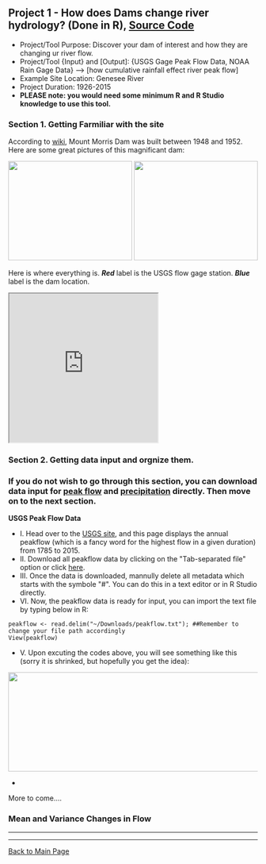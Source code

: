 ## Project 1 - How does Dams change river hydrology? (Done in R), [Source Code](https://gp86041.github.io/gepuprojects.github.io/project1_files/project1.R)


- Project/Tool Purpose: Discover your dam of interest and how they are changing ur river flow.
- Project/Tool {Input} and [Output]: {USGS Gage Peak Flow Data, NOAA Rain Gage Data} --> [how cumulative rainfall effect river peak flow]
- Example Site Location: Genesee River
- Project Duration: 1926-2015
- **PLEASE note: you would need some minimum R and R Studio knowledge to use this tool.**

### Section 1. Getting Farmiliar with the site

According to [wiki](https://en.wikipedia.org/wiki/Mount_Morris_Dam), Mount Morris Dam was built between 1948 and 1952. Here are some great pictures of this magnificant dam:


<img src="https://gp86041.github.io/gepuprojects.github.io/project1_files/Mount_Morris_Dam_pic1.jpg" height="200" width="250">
<img src="https://gp86041.github.io/gepuprojects.github.io/project1_files/mt-morris-dam-crossing_pic2.jpg" height="200" width="250">

Here is where everything is. **_Red_** label is the USGS flow gage station. **_Blue_** label is the dam location.

<iframe src="https://www.google.com/maps/d/u/0/embed?mid=1V3AqSlnYUAsSHSV4Pq100ZS-TYQ" width="300" height="300"></iframe>

### Section 2. Getting data input and orgnize them. ###
### If you do not wish to go through this section, you can download data input for [peak flow](https://gp86041.github.io/gepuprojects.github.io/project1_files/project1_genesseall.csv) and [precipitation](https://gp86041.github.io/gepuprojects.github.io/project1_files/project1_climate.csv) directly. Then move on to the next section. ###

**USGS Peak Flow Data**

- I. Head over to the [USGS site](https://nwis.waterdata.usgs.gov/ny/nwis/peak/?site_no=04231600&agency_cd=USGS), and this page displays the annual peakflow (which is a fancy word for the highest flow in a given duration) from 1785 to 2015. 
- II. Download all peakflow data by clicking on the "Tab-separated file" option or click [here](https://nwis.waterdata.usgs.gov/ny/nwis/peak?site_no=04231600&agency_cd=USGS&format=rdb).
- III. Once the data is downloaded, mannully delete all metadata which starts with the symbole "#". You can do this in a text editor or in R Studio directly.
- VI. Now, the peakflow data is ready for input, you can import the text file by typing below in R:

```{.r}
peakflow <- read.delim("~/Downloads/peakflow.txt"); ##Remember to change your file path accordingly
View(peakflow)
```

- V. Upon excuting the codes above, you will see something like this (sorry it is shrinked, but hopefully you get the idea):
<img src="https://gp86041.github.io/gepuprojects.github.io/project1_files/peakflow_input.png" height="200" width="1300">

-    
   
   
   
   
   
   




More to come....

### Mean and Variance Changes in Flow

---
---
[Back to Main Page](https://gp86041.github.io/gepuprojects.github.io/)
